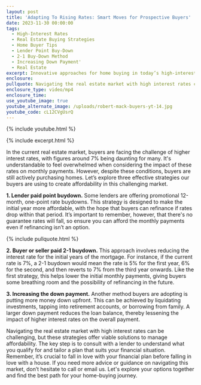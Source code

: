 ```yaml
---
layout: post
title: 'Adapting To Rising Rates: Smart Moves for Prospective Buyers'
date: 2023-11-30 00:00:00
tags:
  - High-Interest Rates
  - Real Estate Buying Strategies
  - Home Buyer Tips
  - Lender Point Buy-Down
  - 2-1 Buy-Down Method
  - Increasing Down Payment'
  - Real Estate
excerpt: Innovative approaches for home buying in today’s high-interest era.
enclosure:
pullquote: Navigating the real estate market with high interest rates can be challenging.
enclosure_type: video/mp4
enclosure_time:
use_youtube_image: true
youtube_alternate_image: /uploads/robert-mack-buyers-yt-14.jpg
youtube_code: cL12CVgUsrQ
---
```

{% include youtube.html %}

{% include excerpt.html %}

In the current real estate market, buyers are facing the challenge of higher interest rates, with figures around 7% being daunting for many. It's understandable to feel overwhelmed when considering the impact of these rates on monthly payments. However, despite these conditions, buyers are still actively purchasing homes. Let’s explore three effective strategies our buyers are using to create affordability in this challenging market.

**1\. Lender paid point buydown.** Some lenders are offering promotional 12-month, one-point rate buydowns. This strategy is designed to make the initial year more affordable, with the hope that buyers can refinance if rates drop within that period. It’s important to remember, however, that there's no guarantee rates will fall, so ensure you can afford the monthly payments even if refinancing isn’t an option.

{% include pullquote.html %}

**2\. Buyer or seller paid 2-1 buydown.** This approach involves reducing the interest rate for the initial years of the mortgage. For instance, if the current rate is 7%, a 2-1 buydown would mean the rate is 5% for the first year, 6% for the second, and then reverts to 7% from the third year onwards. Like the first strategy, this helps lower the initial monthly payments, giving buyers some breathing room and the possibility of refinancing in the future.

**3\. Increasing the down payment.** Another method buyers are adopting is putting more money down upfront. This can be achieved by liquidating investments, tapping into retirement accounts, or borrowing from family. A larger down payment reduces the loan balance, thereby lessening the impact of higher interest rates on the overall payment.

Navigating the real estate market with high interest rates can be challenging, but these strategies offer viable solutions to manage affordability. The key step is to consult with a lender to understand what you qualify for and tailor a plan that suits your financial situation. Remember, it’s crucial to fall in love with your financial plan before falling in love with a house. If you need more advice or guidance on navigating this market, don’t hesitate to call or email us. Let's explore your options together and find the best path for your home-buying journey.